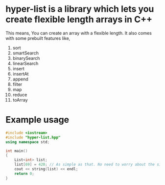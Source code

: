 # hyper-list is a library which lets you create flexible length arrays in C++

This means, You can create an array with a flexible length. It also comes with some prebuilt features like,

1. sort
2. smartSearch
3. binarySearch
4. linearSearch
5. insert
6. insertAt
7. append
8. filter
9. map
10. reduce
11. toArray

# Example usage

```C++
#include <iostream>
#include "hyper-list.hpp"
using namespace std;

int main()
{
    List<int> list;
    list[69] = 420; // As simple as that. No need to worry about the size of the list.
    cout << string(list) << endl;
    return 0;
}
```
